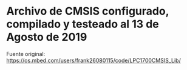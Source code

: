 # Archivo de CMSIS configurado, compilado y testeado al 13 de Agosto de 2019

Fuente original: https://os.mbed.com/users/frank26080115/code/LPC1700CMSIS_Lib/
